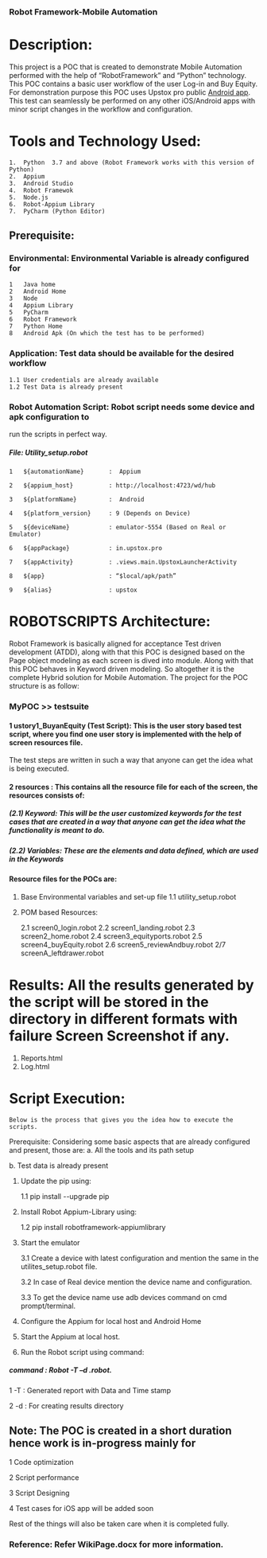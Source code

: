 ### Robot Framework-Mobile Automation
# Description:

This project is a POC that is created to demonstrate Mobile Automation performed with the help of “RobotFramework” and “Python” technology. This POC contains a basic user workflow of the user Log-in and Buy Equity.
For demonstration purpose this POC uses Upstox pro public [Android app](https://play.google.com/store/apps/details?id=in.upstox.pro&hl=en_IN). This test can seamlessly be performed on any other iOS/Android apps with minor script changes in the workflow and configuration. 


# Tools and Technology Used:
    1.	Python  3.7 and above (Robot Framework works with this version of Python)
    2.	Appium 
    3.	Android Studio
    4.	Robot Framewok
    5.	Node.js
    6.	Robot-Appium Library
    7.	PyCharm (Python Editor)
    
## Prerequisite:

###  Environmental: Environmental Variable is already configured for
    1	Java home 
    2	Android Home
    3	Node   
    4	Appium Library   
    5	PyCharm  
    6	Robot Framework  
    7	Python Home
    8	Android Apk (On which the test has to be performed)

### Application: Test data should be available for the desired workflow
    1.1	User credentials are already available
    1.2	Test Data is already present

###	Robot Automation Script: Robot script needs some device and apk configuration to 
run the scripts in perfect way.

 ##### File: Utility_setup.robot
 
    1	${automationName}      	:  Appium
    
    2	${appium_host}          : http://localhost:4723/wd/hub
    
    3	${platformName}       	:  Android
    
    4	${platform_version}    	: 9 (Depends on Device)
    
    5	${deviceName}           : emulator-5554 (Based on Real or Emulator)
    
    6	${appPackage}           : in.upstox.pro
    
    7	${appActivity}          : .views.main.UpstoxLauncherActivity
    
    8	${app}                  : “$local/apk/path”
    
    9	${alias}                : upstox
    



# ROBOTSCRIPTS Architecture:
Robot Framework is basically aligned for acceptance Test driven development (ATDD), along with that this POC is designed based on the Page object modeling as each screen is dived into module. Along with that this POC behaves in Keyword driven modeling. So altogether it is the complete Hybrid solution for Mobile Automation.
	The project for the POC structure is as follow:
	
### MyPOC >> testsuite 

#### 1	ustory1_BuyanEquity (Test Script): This is the user story based test script, where you find one user story is implemented with the help of screen resources file.

The test steps are written in such a way that anyone can get the idea what is being executed.

#### 2	resources : This contains all the resource file for each of the screen, the resources consists of:

##### (2.1)	Keyword: This will be the user customized keywords for the test cases that are created in a way that anyone can get the idea what the functionality is meant to do.

##### (2.2)	Variables: These are the elements and data defined, which are used in the Keywords
 
#### Resource files for the POCs are:

1.	Base Environmental variables and set-up file
1.1	utility_setup.robot

2.	POM based Resources:

	2.1	screen0_login.robot
	2.2	screen1_landing.robot
	2.3	screen2_home.robot
	2.4	screen3_equityports.robot
	2.5	screen4_buyEquity.robot
	2.6	screen5_reviewAndbuy.robot
	2/7	screenA_leftdrawer.robot
	
	
# Results: All the results generated by the script will be stored in the directory in different formats with failure Screen Screenshot if any.

1.	Reports.html
2.	Log.html


# Script Execution:
	Below is the process that gives you the idea how to execute the scripts.
Prerequisite:  Considering some basic aspects that are already configured and present, those are:
a.	All the tools and its path setup

b.	Test data is already present


1.	Update the pip using:

	1.1	pip install --upgrade pip

2.	Install Robot Appium-Library using:

	1.2	pip install robotframework-appiumlibrary

3.	Start the emulator 

	3.1	Create a device with latest configuration and mention the same in the utilites_setup.robot file.
	
	3.2	In case of Real device mention the device name and configuration.
	
	3.3	To get the device name use adb devices command on cmd prompt/terminal.

4.	Configure the Appium for local host and Android Home
 
5.	Start the Appium at local host.

6.	Run the Robot script using command:

##### command : Robot  -T –d 	<result-directory-name> <script-path>.robot.
	
1	-T : Generated report with Data and Time stamp 

2	-d : For creating results directory



## Note: The POC is created in a short duration hence work is in-progress mainly for 

1 Code optimization

2 Script performance

3 Script Designing

4 Test cases for iOS app will be added soon

Rest of the things will also be taken care when it is completed fully.

### Reference: Refer WikiPage.docx for more information. 
			
